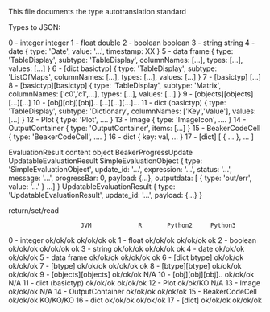 This file documents the type autotranslation standard


Types to JSON:


0 - integer					integer
1 - float					double
2 - boolean					boolean
3 - string					string
4 - date					{ type: 'Date', value: '...', timestamp: XX }
5 - data frame				{ type: 'TableDisplay', subtype: 'TableDisplay', columnNames: [...], types: [...], values: [...] }
6 - [dict basictyp]			{ type: 'TableDisplay', subtype: 'ListOfMaps', columnNames: [...], types: [...], values: [...] }
7 - [basictyp]				[...]
8 - [basictyp][basictyp]	{ type: 'TableDisplay', subtype: 'Matrix', columnNames: ['c0','c1',...], types: [...], values: [...] }
9 - [objects][objects]		[...][...]
10 - [obj][obj][obj]..		[...][...][...]...
11 - dict (basictyp)		{ type: 'TableDisplay', subtype: 'Dictionary', columnNames: ['Key','Value'], values: [...] }
12 - Plot					{ type: 'Plot', .... }
13 - Image					{ type: 'ImageIcon', .... }
14 - OutputContainer			{ type: 'OutputContainer', items: [...] }
15 - BeakerCodeCell			{ type: 'BeakerCodeCell', .... }
16 - dict					{ key: val, ... }
17 - [dict]					[ { ... }, ... ]



EvaluationResult		content object
BeakerProgressUpdate
UpdatableEvaluationResult
SimpleEvaluationObject	{ type: 'SimpleEvaluationObject', update_id: '...', expression: '...', status: '...', message: '...', progressBar: 0, payload: {...}, outputdata: [ { type: 'out/err', value: '...' } ...] }
UpdatableEvaluationResult	{ type: 'UpdatableEvaluationResult', update_id: '...', payload: {...} }


return/set/read


						JVM				R		Python2		Python3
0 - integer				ok/ok/ok	ok/ok/ok		ok
1 - float				ok/ok/ok	ok/ok/ok		ok
2 - boolean				ok/ok/ok	ok/ok/ok		ok
3 - string				ok/ok/ok	ok/ok/ok		ok
4 - date				ok/ok/ok	ok/ok/ok
5 - data frame			ok/ok/ok	ok/ok/ok		ok
6 - [dict btype]		ok/ok/ok	ok/ok/ok
7 - [btype]				ok/ok/ok	ok/ok/ok		ok
8 - [btype][btype]		ok/ok/ok	ok/ok/ok
9 - [objects][objects]	ok/ok/ok	N/A
10 - [obj][obj][obj]..	ok/ok/ok	N/A
11 - dict (basictyp)	ok/ok/ok	ok/ok/ok
12 - Plot				ok/ok/KO	N/A
13 - Image				ok/ok/ok	N/A
14 - OutputContainer	ok/ok/ok	ok/ok/ok
15 - BeakerCodeCell		ok/ok/ok	KO/KO/KO
16 - dict				ok/ok/ok	ok/ok/ok
17 - [dict]				ok/ok/ok	ok/ok/ok


